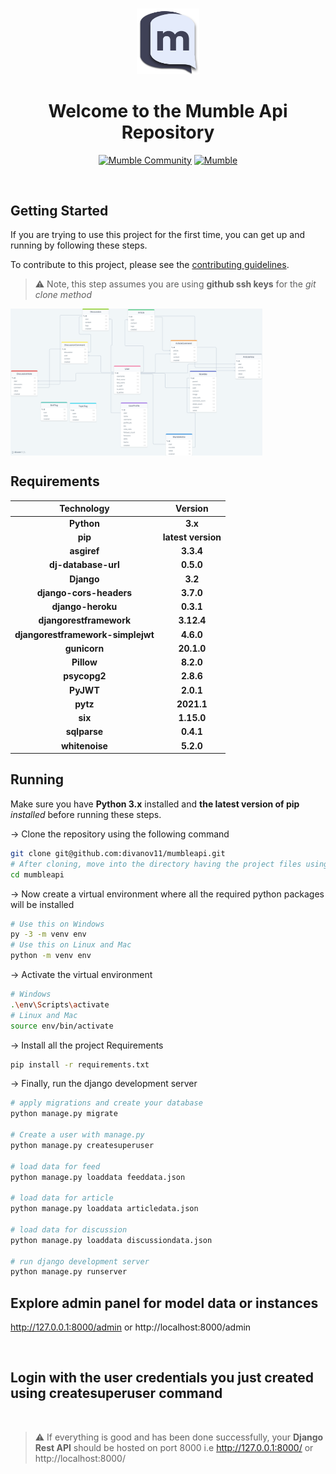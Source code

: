 #
<div align="center">
<img src="./static/images/dark-logo.1c6c40e2.png" width="20%">
<h1>Welcome to the Mumble Api Repository</h1>

<a href="https://discord.gg/TxgpyK8pzf">![Mumble Community](https://img.shields.io/discord/825371211399692308?label=Mumble%20Community&style=for-the-badge&logo=Discord)</a>
<a href="http://mumbleapi.herokuapp.com/">![Mumble](https://img.shields.io/badge/Mumble-API-9cf?style=for-the-badge)</a>

</div>

<br/>

## Getting Started 

If you are trying to use this project for the first time, you can get up and running by following these steps. 

To contribute to this project, please see the [contributing guidelines](https://github.com/divanov11/mumbleapi/blob/master/Contributing.md).
> ⚠ Note, this step assumes you are using **github ssh keys** for the *git clone method*

<a align="center" href="https://drawsql.app/dennis-ivy/diagrams/mumble">

<img width="80%" align="center" src="./img/drawSQL-MumbleApi.png"/>

</a>

## Requirements 

|Technology|Version|
|:--:|:--:|
|**Python**|**3.x**|
|**pip**|**latest version**|
|**asgiref**|**3.3.4**|
|**dj-database-url**|**0.5.0**|
|**Django**|**3.2**|
|**django-cors-headers**|**3.7.0**|
|**django-heroku**|**0.3.1**|
|**djangorestframework**|**3.12.4**|
|**djangorestframework-simplejwt**|**4.6.0**|
|**gunicorn**|**20.1.0**|
|**Pillow**|**8.2.0**|
|**psycopg2**|**2.8.6**|
|**PyJWT**|**2.0.1**|
|**pytz**|**2021.1**|
|**six**|**1.15.0**|
|**sqlparse**|**0.4.1**|
|**whitenoise**|**5.2.0**|


## Running

Make sure you have **Python 3.x** installed and **the latest version of pip** *installed* before running these steps.

-> Clone the repository using the following command
```bash
git clone git@github.com:divanov11/mumbleapi.git
# After cloning, move into the directory having the project files using the change directory command
cd mumbleapi
```
-> Now create a virtual environment where all the required python packages will be installed
```bash
# Use this on Windows
py -3 -m venv env
# Use this on Linux and Mac
python -m venv env
```
-> Activate the virtual environment
```bash
# Windows
.\env\Scripts\activate
# Linux and Mac
source env/bin/activate
```
-> Install all the project Requirements
```bash
pip install -r requirements.txt
```
-> Finally, run the django development server
```bash
# apply migrations and create your database
python manage.py migrate

# Create a user with manage.py
python manage.py createsuperuser

# load data for feed
python manage.py loaddata feeddata.json

# load data for article
python manage.py loaddata articledata.json

# load data for discussion
python manage.py loaddata discussiondata.json

# run django development server
python manage.py runserver
```

## Explore admin panel for model data or instances
http://127.0.0.1:8000/admin or http://localhost:8000/admin

<br/>

## Login with the user credentials you just created using createsuperuser command

<br />

> ⚠ If everything is good and has been done successfully, your **Django Rest API** should be hosted on port 8000 i.e http://127.0.0.1:8000/ or http://localhost:8000/  
